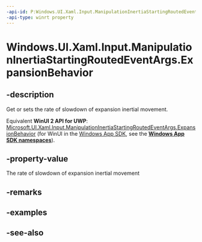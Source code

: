 ```yaml
---
-api-id: P:Windows.UI.Xaml.Input.ManipulationInertiaStartingRoutedEventArgs.ExpansionBehavior
-api-type: winrt property
---
```


<!-- Property syntax
public Windows.UI.Xaml.Input.InertiaExpansionBehavior ExpansionBehavior { get;  set; }
-->

# Windows.UI.Xaml.Input.ManipulationInertiaStartingRoutedEventArgs.ExpansionBehavior

## -description
Get or sets the rate of slowdown of expansion inertial movement.

Equivalent **WinUI 2 API for UWP**: [Microsoft.UI.Xaml.Input.ManipulationInertiaStartingRoutedEventArgs.ExpansionBehavior](/windows/winui/api/microsoft.ui.xaml.input.manipulationinertiastartingroutedeventargs.expansionbehavior) (for WinUI in the [Windows App SDK](/windows/apps/windows-app-sdk/), see the **[Windows App SDK namespaces](/windows/windows-app-sdk/api/winrt/)**).

## -property-value
The rate of slowdown of expansion inertial movement

## -remarks

## -examples

## -see-also
